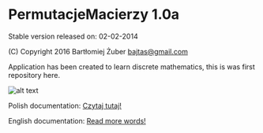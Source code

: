 PermutacjeMacierzy 1.0a
==================
Stable version released on: 02-02-2014

(C) Copyright 2016 Bartłomiej Żuber <bajtas@gmail.com>

Application has been created to learn discrete mathematics, this is was first repository here.

![alt text](https://encrypted-tbn3.gstatic.com/images?q=tbn:ANd9GcSSsnTNn7HmcHidzl_zH3_w6cHArujZ3MF5rXHaLA6eMvjHAB7O "Line separator")

Polish documentation: [Czytaj tutaj!](docs/POLISH_README.md)

English documentation: [Read more words!](docs/README_ENGLISH.md)
